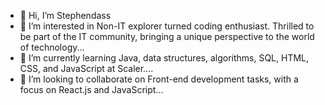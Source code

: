 - 👋 Hi, I’m Stephendass
- 👀 I’m interested in Non-IT explorer turned coding enthusiast. Thrilled to be part of the IT community, bringing a unique perspective to the world of technology...
- 🌱 I’m currently learning Java, data structures, algorithms, SQL, HTML, CSS, and JavaScript at Scaler....
- 💞️ I’m looking to collaborate on Front-end development tasks, with a focus on React.js and JavaScript...
<!---
- 📫 How to reach me http://i.imgur.com/0o48UoR.png ()...
--->

<!---
Stephendass/Stephendass is a ✨ special ✨ repository because its `README.md` (this file) appears on your GitHub profile.
You can click the Preview link to take a look at your changes.
--->
